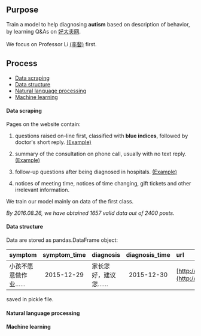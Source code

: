 ## Purpose
Train a model to help diagnosing **autism** based on description of behavior, by learning Q&As on [好大夫网](http://www.haodf.com/jibing/zibizheng.htm).

We focus on Professor Li [(李斐)](http://dflifei.haodf.com/zixun/list.htm?type=&p=1) first.

## Process
- [Data scraping](#data-scraping)
- [Data structure](#data-structure)
- [Natural language processing](#natural-language-processing)
- [Machine learning](#machine-learning)

#### Data scraping
Pages on the website contain:

1. questions raised on-line first, classified with **blue indices**, followed by doctor's short reply. [(Example)](http://www.haodf.com/wenda/dflifei_g_4649622403.htm)

2. summary of the consultation on phone call, usually with no text reply. [(Example)](http://www.haodf.com/wenda/dflifei_g_4539164407.htm)

3. follow-up questions after being diagnosed in hospitals.  [(Example)](http://www.haodf.com/wenda/dflifei_g_4619605283.htm)

4. notices of meeting time, notices of time changing, gift tickets and other irrelevant information.

We train our model mainly on data of the first class.

_By 2016.08.26, we have obtained 1657 valid data out of 2400 posts._
#### Data structure
Data are stored as pandas.DataFrame object:

  symptom | symptom_time | diagnosis | diagnosis_time | url
  :--- | :---: | :--- | :---: | :---
  小孩不愿意做作业…… | 2015-12-29 | 家长您好，建议您…… | 2015-12-30 | [http://www.haodf.com/...](http://www.haodf.com/wenda/dflifei_g_4039325820.htm)

saved in pickle file.

#### Natural language processing

#### Machine learning